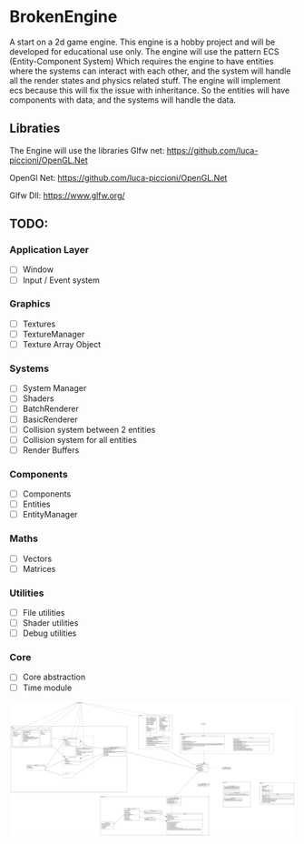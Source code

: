 # BrokenEngine
A start on a 2d game engine.
This engine is a hobby project and will be developed for educational use only. The engine will use the pattern ECS (Entity-Component System)
Which requires the engine to have entities where the systems can interact with each other, and the system will handle all the render states and physics related stuff.
The engine will implement ecs because this will fix the issue with inheritance. So the entities will have components with data, and the systems will handle the data.

## Libraties
The Engine will use the libraries
Glfw net: https://github.com/luca-piccioni/OpenGL.Net

OpenGl Net: https://github.com/luca-piccioni/OpenGL.Net

Glfw Dll: https://www.glfw.org/

## TODO:
### Application Layer
- [ ] Window
- [ ] Input / Event system
### Graphics
- [ ] Textures
- [ ] TextureManager
- [ ] Texture Array Object
### Systems
- [ ] System Manager
- [ ] Shaders
- [ ] BatchRenderer
- [ ] BasicRenderer
- [ ] Collision system between 2 entities
- [ ] Collision system for all entities
- [ ] Render Buffers
### Components
- [ ] Components
- [ ] Entities
- [ ] EntityManager
### Maths
- [ ] Vectors
- [ ] Matrices
### Utilities
- [ ] File utilities
- [ ] Shader utilities
- [ ] Debug utilities
### Core
- [ ] Core abstraction
- [ ] Time module

![alt text](https://github.com/blackout1471/BrokenEngine/blob/master/BrokenEngine.jpg "Uml")
